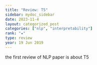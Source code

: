 ```yaml
---
title: "Review: T5"
sidebar: mydoc_sidebar
date: 2023-11-4
layout: categorized_post
categories: ["nlp", "interpretability"]
rank: "★"
type: review
year: 19 Jun 2019
---
```


the first review of NLP paper is about T5
